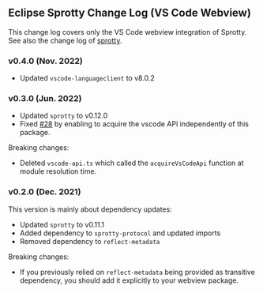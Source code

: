 ## Eclipse Sprotty Change Log (VS Code Webview)

This change log covers only the VS Code webview integration of Sprotty. See also the change log of [sprotty](https://github.com/eclipse/sprotty/blob/master/packages/sprotty/CHANGELOG.md).

### v0.4.0 (Nov. 2022)

 * Updated `vscode-languageclient` to v8.0.2

### v0.3.0 (Jun. 2022)

 * Updated `sprotty` to v0.12.0
 * Fixed [#28](https://github.com/eclipse/sprotty-vscode/issues/28) by enabling to acquire the vscode API independently of this package.

Breaking changes:
 * Deleted `vscode-api.ts` which called the `acquireVsCodeApi` function at module resolution time.

### v0.2.0 (Dec. 2021)

This version is mainly about dependency updates:
 * Updated `sprotty` to v0.11.1
 * Added dependency to `sprotty-protocol` and updated imports
 * Removed dependency to `reflect-metadata`

Breaking changes:
 * If you previously relied on `reflect-metadata` being provided as transitive dependency, you should add it explicitly to your webview package.
